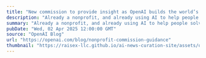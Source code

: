```yaml
---
title: "New commission to provide insight as OpenAI builds the world’s best-equipped nonprofit"
description: "Already a nonprofit, and already using AI to help people solve hard problems, OpenAI aims to build the best-equipped nonprofit the world has ever seen—combining potentially historic financial resources with something even more powerful: technology that can scale human ingenuity itself."
summary: "Already a nonprofit, and already using AI to help people solve hard problems, OpenAI aims to build the best-equipped nonprofit the world has ever seen—combining potentially historic financial resources with something even more powerful: technology that can scale human ingenuity itself."
pubDate: "Wed, 02 Apr 2025 12:00:00 GMT"
source: "OpenAI Blog"
url: "https://openai.com/blog/nonprofit-commission-guidance"
thumbnail: "https://raisex-llc.github.io/ai-news-curation-site/assets/openai_logo.png"
---
```


